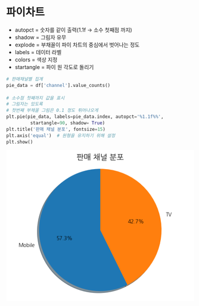 # 파이차트

- autopct = 숫자를 같이 출력(1.1f -> 소수 첫째점 까지)
- shadow = 그림자 유무
- explode = 부채꼴이 파이 차트의 중심에서 벗어나는 정도
- labels = 데이터 라벨
- colors = 색상 지정
- startangle = 파이 원 각도로 돌리기
```python
# 판매채널별 집계
pie_data = df['channel'].value_counts()

# 소수점 첫째까지 값을 표시
# 그림자는 있도록
# 첫번째 부채꼴 그림은 0.1 정도 튀어나오게
plt.pie(pie_data, labels=pie_data.index, autopct='%1.1f%%',
         startangle=90, shadow= True)
plt.title('판매 채널 분포', fontsize=15)
plt.axis('equal')  # 원형을 유지하기 위해 설정
plt.show()
```
![alt text](이미지\image-2.png)